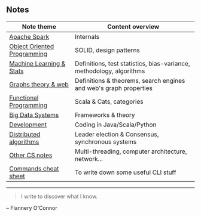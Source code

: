 ## Notes

|Note theme|Content overview|
|--|--|
|[Apache Spark](spark.html)|Internals|
|[Object Oriented Programming](OOP.html)|SOLID, design patterns|
|[Machine Learning & Stats](ML.html)|Definitions, test statistics, bias-variance, methodology, algorithms|
|[Graphs theory & web](graph.html)|Definitions & theorems, search engines and web's graph properties|
|[Functional Programming](FP.html)|Scala & Cats, categories|
|[Big Data Systems](bd.html)|Frameworks & theory|
|[Development](pl.html)|Coding in Java/Scala/Python|
|[Distributed algorithms](da.html)|Leader election & Consensus, synchronous systems|
|[Other CS notes](div.html)|Multi-threading, computer architecture, network...|
|[Commands cheat sheet](cmd.html)|To write down some useful CLI stuff|

___
> I write to discover what I know.

– Flannery O'Connor

<!--stackedit_data:
eyJoaXN0b3J5IjpbLTE1ODk3ODExOSwtMTY0OTg0MDc2LDM5MT
c1NTIyMSwzMDkwMjQ5NTIsNTMwMDEzMTldfQ==
-->